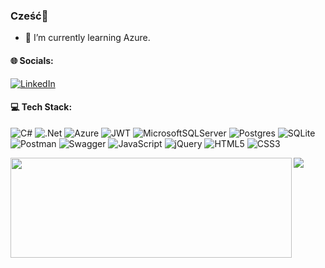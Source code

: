 ### Cześć👋

- 🌱 I’m currently learning Azure.

#### 🌐 Socials:
[![LinkedIn](https://img.shields.io/badge/LinkedIn-%230077B5.svg?logo=linkedin&logoColor=white)](https://www.linkedin.com/in/%C5%9Feyma-cengiz-348733131/) 

#### 💻 Tech Stack:
![C#](https://img.shields.io/badge/c%23-%23239120.svg?style=flat&logo=c-sharp&logoColor=white) 
![.Net](https://img.shields.io/badge/.NET-5C2D91?style=flat&logo=.net&logoColor=white) 
![Azure](https://img.shields.io/badge/azure-%230072C6.svg?style=flat&logo=azure-devops&logoColor=white) 
![JWT](https://img.shields.io/badge/JWT-black?style=flat&logo=JSON%20web%20tokens) 
![MicrosoftSQLServer](https://img.shields.io/badge/Microsoft%20SQL%20Sever-CC2927?style=flat&logo=microsoft%20sql%20server&logoColor=white) 
![Postgres](https://img.shields.io/badge/postgres-%23316192.svg?style=flat&logo=postgresql&logoColor=white) 
![SQLite](https://img.shields.io/badge/sqlite-%2307405e.svg?style=flat&logo=sqlite&logoColor=white) 
![Postman](https://img.shields.io/badge/Postman-FF6C37?style=flat&logo=postman&logoColor=white) 
![Swagger](https://img.shields.io/badge/-Swagger-%23Clojure?style=flat&logo=swagger&logoColor=white) 
![JavaScript](https://img.shields.io/badge/javascript-%23323330.svg?style=flat&logo=javascript&logoColor=%23F7DF1E) 
![jQuery](https://img.shields.io/badge/jquery-%230769AD.svg?style=flat&logo=jquery&logoColor=white) 
![HTML5](https://img.shields.io/badge/html5-%23E34F26.svg?style=flat&logo=html5&logoColor=white) 
![CSS3](https://img.shields.io/badge/css3-%231572B6.svg?style=flat&logo=css3&logoColor=white)

<img align="left" width="450" height="160" src="https://github-readme-stats.vercel.app/api?username=seyma-cengiz&line_height=18&theme=nightowl&hide_border=true&include_all_commits=true&count_private=true"/>
<img src="https://github-readme-stats.vercel.app/api/top-langs/?username=seyma-cengiz&theme=nightowl&hide_border=true&include_all_commits=true&count_private=true&layout=compact"/>

<!-- Proudly created with GPRM ( https://gprm.itsvg.in ) -->


